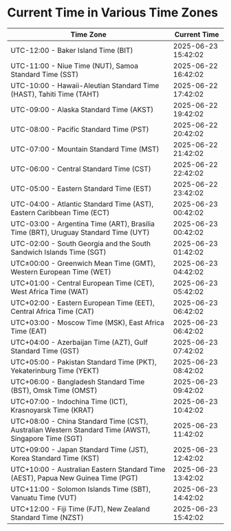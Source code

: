 # Current Time in Various Time Zones

| Time Zone | Current Time |
|-----------|--------------|
| UTC-12:00 - Baker Island Time (BIT) | 2025-06-23 15:42:02 |
| UTC-11:00 - Niue Time (NUT), Samoa Standard Time (SST) | 2025-06-22 16:42:02 |
| UTC-10:00 - Hawaii-Aleutian Standard Time (HAST), Tahiti Time (TAHT) | 2025-06-22 17:42:02 |
| UTC-09:00 - Alaska Standard Time (AKST) | 2025-06-22 19:42:02 |
| UTC-08:00 - Pacific Standard Time (PST) | 2025-06-22 20:42:02 |
| UTC-07:00 - Mountain Standard Time (MST) | 2025-06-22 21:42:02 |
| UTC-06:00 - Central Standard Time (CST) | 2025-06-22 22:42:02 |
| UTC-05:00 - Eastern Standard Time (EST) | 2025-06-22 23:42:02 |
| UTC-04:00 - Atlantic Standard Time (AST), Eastern Caribbean Time (ECT) | 2025-06-23 00:42:02 |
| UTC-03:00 - Argentina Time (ART), Brasília Time (BRT), Uruguay Standard Time (UYT) | 2025-06-23 00:42:02 |
| UTC-02:00 - South Georgia and the South Sandwich Islands Time (SGT) | 2025-06-23 01:42:02 |
| UTC±00:00 - Greenwich Mean Time (GMT), Western European Time (WET) | 2025-06-23 04:42:02 |
| UTC+01:00 - Central European Time (CET), West Africa Time (WAT) | 2025-06-23 05:42:02 |
| UTC+02:00 - Eastern European Time (EET), Central Africa Time (CAT) | 2025-06-23 06:42:02 |
| UTC+03:00 - Moscow Time (MSK), East Africa Time (EAT) | 2025-06-23 06:42:02 |
| UTC+04:00 - Azerbaijan Time (AZT), Gulf Standard Time (GST) | 2025-06-23 07:42:02 |
| UTC+05:00 - Pakistan Standard Time (PKT), Yekaterinburg Time (YEKT) | 2025-06-23 08:42:02 |
| UTC+06:00 - Bangladesh Standard Time (BST), Omsk Time (OMST) | 2025-06-23 09:42:02 |
| UTC+07:00 - Indochina Time (ICT), Krasnoyarsk Time (KRAT) | 2025-06-23 10:42:02 |
| UTC+08:00 - China Standard Time (CST), Australian Western Standard Time (AWST), Singapore Time (SGT) | 2025-06-23 11:42:02 |
| UTC+09:00 - Japan Standard Time (JST), Korea Standard Time (KST) | 2025-06-23 12:42:02 |
| UTC+10:00 - Australian Eastern Standard Time (AEST), Papua New Guinea Time (PGT) | 2025-06-23 13:42:02 |
| UTC+11:00 - Solomon Islands Time (SBT), Vanuatu Time (VUT) | 2025-06-23 14:42:02 |
| UTC+12:00 - Fiji Time (FJT), New Zealand Standard Time (NZST) | 2025-06-23 15:42:02 |
